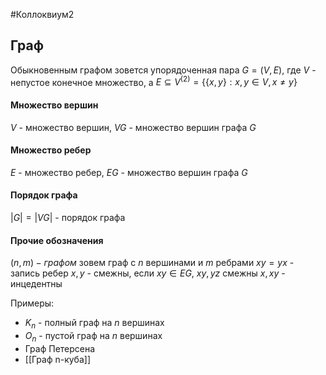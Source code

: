 #Коллоквиум2
## Граф 
 Обыкновенным графом зовется упорядоченная пара $G = (V, E)$, где $V$ - непустое конечное множество, а $E \subseteq V^{(2)} = \{\{x,y\}:x,y \in V, x\ne y\}$
 #### Множество вершин
 $V$ - множество вершин, $VG$ - множество вершин графа $G$
#### Множество ребер
$E$ - множество ребер, $EG$ - множество вершин графа $G$
#### Порядок графа 
$|G| = |VG|$ - порядок графа
#### Прочие обозначения
 $(n,m)-графом$ зовем граф с $n$ вершинами и $m$ ребрами
$xy=yx$ - запись ребер
$x,y$ - смежны, если $xy \in EG$, $xy, yz$ смежны
$x, xy$ - инцедентны

Примеры: 
+ $K_n$ - полный граф на $n$ вершинах
+ $O_n$ - пустой граф на  $n$ вершинах
+ Граф Петерсена
+ [[Граф n-куба]]
